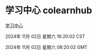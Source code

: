 # 学习中心 colearnhub
[学习中心](http://219.139.197.74:56308/colearnhub/)

2024年 11月 02日 星期六 16:20:02 CST

2024年 11月 02日 星期六 08:20:02 GMT
